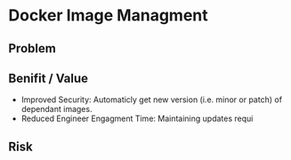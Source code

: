 
# Docker Image Managment

## Problem

## Benifit / Value
* Improved Security: Automaticly get new version (i.e. minor or patch) of dependant images.
* Reduced Engineer Engagment Time: Maintaining updates requi

## Risk
<!--stackedit_data:
eyJoaXN0b3J5IjpbLTE4NTA4MjExNzksLTExMzc3NDQ3NDVdfQ
==
-->